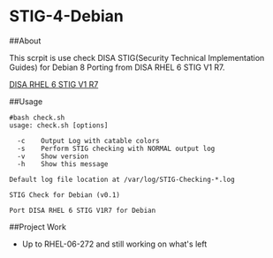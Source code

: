 # STIG-4-Debian

##About

This scrpit is use check DISA STIG(Security Technical Implementation Guides) for Debian 8
Porting from DISA RHEL 6 STIG V1 R7.

[DISA RHEL 6 STIG V1 R7](http://iase.disa.mil/stigs/os/unix-linux/Pages/red-hat.aspx)


##Usage

```
#bash check.sh
usage: check.sh [options]

  -c    Output Log with catable colors
  -s    Perform STIG checking with NORMAL output log
  -v    Show version
  -h 	Show this message

Default log file location at /var/log/STIG-Checking-*.log

STIG Check for Debian (v0.1)

Port DISA RHEL 6 STIG V1R7 for Debian
```

##Project Work

* Up to RHEL-06-272 and still working on what's left
